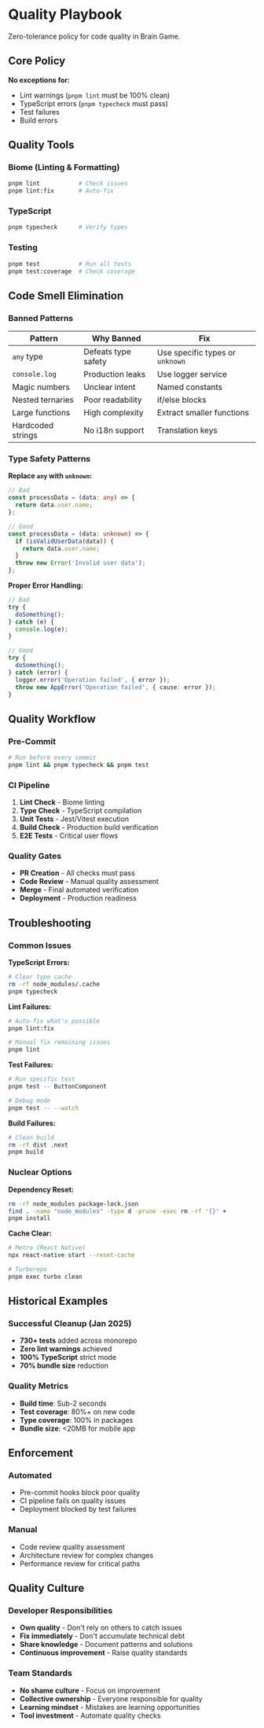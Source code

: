 # Quality Playbook

Zero-tolerance policy for code quality in Brain Game.

## Core Policy

**No exceptions for:**
- Lint warnings (`pnpm lint` must be 100% clean)
- TypeScript errors (`pnpm typecheck` must pass)
- Test failures
- Build errors

## Quality Tools

### Biome (Linting & Formatting)
```bash
pnpm lint           # Check issues
pnpm lint:fix       # Auto-fix
```

### TypeScript
```bash
pnpm typecheck      # Verify types
```

### Testing
```bash
pnpm test           # Run all tests
pnpm test:coverage  # Check coverage
```

## Code Smell Elimination

### Banned Patterns

| Pattern | Why Banned | Fix |
|---------|------------|-----|
| `any` type | Defeats type safety | Use specific types or `unknown` |
| `console.log` | Production leaks | Use logger service |
| Magic numbers | Unclear intent | Named constants |
| Nested ternaries | Poor readability | if/else blocks |
| Large functions | High complexity | Extract smaller functions |
| Hardcoded strings | No i18n support | Translation keys |

### Type Safety Patterns

**Replace `any` with `unknown`:**
```typescript
// Bad
const processData = (data: any) => {
  return data.user.name;
};

// Good
const processData = (data: unknown) => {
  if (isValidUserData(data)) {
    return data.user.name;
  }
  throw new Error('Invalid user data');
};
```

**Proper Error Handling:**
```typescript
// Bad
try {
  doSomething();
} catch (e) {
  console.log(e);
}

// Good
try {
  doSomething();
} catch (error) {
  logger.error('Operation failed', { error });
  throw new AppError('Operation failed', { cause: error });
}
```

## Quality Workflow

### Pre-Commit
```bash
# Run before every commit
pnpm lint && pnpm typecheck && pnpm test
```

### CI Pipeline
1. **Lint Check** - Biome linting
2. **Type Check** - TypeScript compilation
3. **Unit Tests** - Jest/Vitest execution
4. **Build Check** - Production build verification
5. **E2E Tests** - Critical user flows

### Quality Gates
- **PR Creation** - All checks must pass
- **Code Review** - Manual quality assessment
- **Merge** - Final automated verification
- **Deployment** - Production readiness

## Troubleshooting

### Common Issues

**TypeScript Errors:**
```bash
# Clear type cache
rm -rf node_modules/.cache
pnpm typecheck
```

**Lint Failures:**
```bash
# Auto-fix what's possible
pnpm lint:fix

# Manual fix remaining issues
pnpm lint
```

**Test Failures:**
```bash
# Run specific test
pnpm test -- ButtonComponent

# Debug mode
pnpm test -- --watch
```

**Build Failures:**
```bash
# Clean build
rm -rf dist .next
pnpm build
```

### Nuclear Options

**Dependency Reset:**
```bash
rm -rf node_modules package-lock.json
find . -name "node_modules" -type d -prune -exec rm -rf '{}' +
pnpm install
```

**Cache Clear:**
```bash
# Metro (React Native)
npx react-native start --reset-cache

# Turborepo
pnpm exec turbo clean
```

## Historical Examples

### Successful Cleanup (Jan 2025)
- **730+ tests** added across monorepo
- **Zero lint warnings** achieved
- **100% TypeScript** strict mode
- **70% bundle size** reduction

### Quality Metrics
- **Build time**: Sub-2 seconds
- **Test coverage**: 80%+ on new code
- **Type coverage**: 100% in packages
- **Bundle size**: <20MB for mobile app

## Enforcement

### Automated
- Pre-commit hooks block poor quality
- CI pipeline fails on quality issues
- Deployment blocked by test failures

### Manual
- Code review quality assessment
- Architecture review for complex changes
- Performance review for critical paths

## Quality Culture

### Developer Responsibilities
- **Own quality** - Don't rely on others to catch issues
- **Fix immediately** - Don't accumulate technical debt
- **Share knowledge** - Document patterns and solutions
- **Continuous improvement** - Raise quality standards

### Team Standards
- **No shame culture** - Focus on improvement
- **Collective ownership** - Everyone responsible for quality
- **Learning mindset** - Mistakes are learning opportunities
- **Tool investment** - Automate quality checks